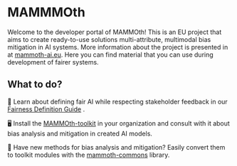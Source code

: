 # MAMMMOth
Welcome to the developer portal of MAMMOth! This is an EU project that aims to create ready-to-use solutions multi-attribute, multimodal bias mitigation in AI systems.
More information about the project is presented in at [mammoth-ai.eu](https://mammoth-ai.eu/). Here you can find material that you can use during development of fairer systems.


## What to do?

:ledger: Learn about defining fair AI while respecting stakeholder feedback in our [Fairness Definition Guide](https://github.com/mammoth-eu/FairnessDefinitionGuide) .

:desktop_computer: Install the [MAMMOth-toolkit](https://github.com/mammoth-eu/mammoth-toolkit-releases) in your organization and consult with it about bias analysis and mitigation in created AI models.

:page_with_curl: Have new methods for bias analysis and mitigation? Easily convert them to toolkit modules with the [mammoth-commons](https://github.com/mammoth-eu/mammoth-commons) library.
